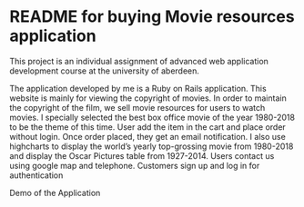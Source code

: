 # README for buying Movie resources application

This project is an individual assignment of advanced web application development course at the university of aberdeen.

The application developed by me is a Ruby on Rails application. This website is mainly for viewing the copyright of movies. In order to maintain the copyright of the film, we sell movie resources for users to watch movies. I specially selected the best box office movie of the year 1980-2018 to be the theme of this time. User add the item in the cart and place order without login. Once order placed, they get an email notification. I also use highcharts to display the world’s yearly top-grossing movie from 1980-2018 and display the Oscar Pictures table from 1927-2014. Users contact us using google map and telephone. Customers sign up and log in for authentication  

Demo of the Application 